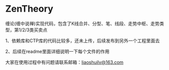 # ZenTheory
缠论(缠中说禅)实现代码，包含了K线合并、分型、笔、线段、走势中枢、走势类型，第1/2/3类买卖点

1、依赖库和CTP库的代码比较多，还未上传，后续发布到另外一个工程里面去

2、后续在readme里面详细说明一下每个文件的作用

大家在使用过程中有问题请联系邮箱：liaoshuilv@163.com
